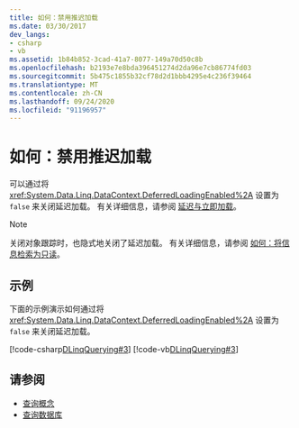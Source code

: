 ```yaml
---
title: 如何：禁用推迟加载
ms.date: 03/30/2017
dev_langs:
- csharp
- vb
ms.assetid: 1b84b852-3cad-41a7-8077-149a70d50c8b
ms.openlocfilehash: b2193e7e8bda396451274d2da96e7cb86774fd03
ms.sourcegitcommit: 5b475c1855b32cf78d2d1bbb4295e4c236f39464
ms.translationtype: MT
ms.contentlocale: zh-CN
ms.lasthandoff: 09/24/2020
ms.locfileid: "91196957"
---
```

# <a name="how-to-turn-off-deferred-loading"></a>如何：禁用推迟加载

可以通过将 <xref:System.Data.Linq.DataContext.DeferredLoadingEnabled%2A> 设置为 `false` 来关闭延迟加载。 有关详细信息，请参阅 [延迟与立即加载](deferred-versus-immediate-loading.md)。  
  
> [!NOTE]
> 关闭对象跟踪时，也隐式地关闭了延迟加载。 有关详细信息，请参阅 [如何：将信息检索为只读](how-to-retrieve-information-as-read-only.md)。  
  
## <a name="example"></a>示例  

 下面的示例演示如何通过将 <xref:System.Data.Linq.DataContext.DeferredLoadingEnabled%2A> 设置为 `false` 来关闭延迟加载。  
  
 [!code-csharp[DLinqQuerying#3](../../../../../../samples/snippets/csharp/VS_Snippets_Data/DLinqQuerying/cs/Program.cs#3)]
 [!code-vb[DLinqQuerying#3](../../../../../../samples/snippets/visualbasic/VS_Snippets_Data/DLinqQuerying/vb/Module1.vb#3)]  
  
## <a name="see-also"></a>请参阅

- [查询概念](query-concepts.md)
- [查询数据库](querying-the-database.md)
